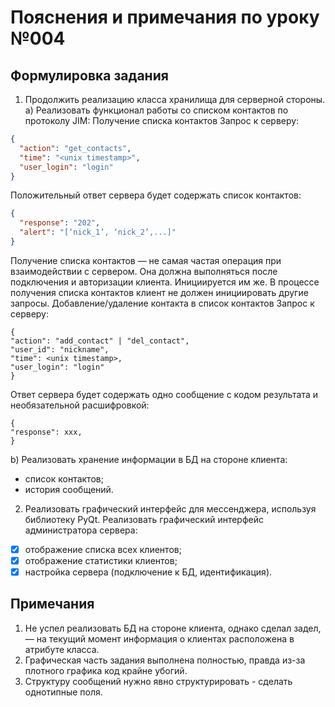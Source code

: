 # Пояснения и примечания по уроку №004

## Формулировка задания

1. Продолжить реализацию класса хранилища для серверной стороны.
   a) Реализовать функционал работы со списком контактов по протоколу JIM:
   Получение списка контактов
   Запрос к серверу:

```json
{
  "action": "get_contacts",
  "time": "<unix timestamp>",
  "user_login": "login"
}
```

Положительный ответ сервера будет содержать список контактов:

```json
{
  "response": "202",
  "alert": "[‘nick_1’, ‘nick_2’,...]"
}
```

Получение списка контактов — не самая частая операция при взаимодействии с сервером. Она должна выполняться после
подключения и авторизации клиента. Инициируется им же. В процессе получения списка контактов клиент не должен
инициировать другие запросы.
Добавление/удаление контакта в список контактов
Запрос к серверу:

```
{
"action": "add_contact" | "del_contact",
"user_id": "nickname",
"time": <unix timestamp>,
"user_login": "login"
}
```

Ответ сервера будет содержать одно сообщение с кодом результата и необязательной расшифровкой:

```
{
"response": xxx,
}
```

b) Реализовать хранение информации в БД на стороне клиента:

* список контактов;
* история сообщений.

2. Реализовать графический интерфейс для мессенджера, используя библиотеку PyQt. Реализовать графический интерфейс
   администратора сервера:
- [x] отображение списка всех клиентов;
- [x] отображение статистики клиентов;
- [x] настройка сервера (подключение к БД, идентификация).
   
## Примечания

1. Не успел реализовать БД на стороне клиента, однако сделал задел, — на текущий момент
   информация о клиентах расположена в атрибуте класса.
2. Графическая часть задания выполнена полностью, правда из-за плотного графика
   код крайне убогий.
3. Структуру сообщений нужно явно структурировать - сделать однотипные поля. 
